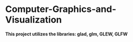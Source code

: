 # Computer-Graphics-and-Visualization
#### This project utilizes the libraries: glad, glm, GLEW, GLFW

